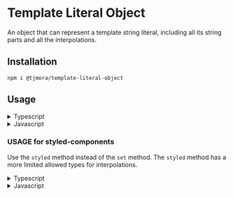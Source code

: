 # Template Literal Object

An object that can represent a template string literal, including all its string parts and 
all the interpolations.

## Installation

`npm i @tjmora/template-literal-object`

## Usage

<details>
<summary>Typescript</summary>

```typescript
import TLO from "@tjmora/template-literal-object"

let obj1 = TLO.set`
  Hello
  ${"World" + " and"}
  Asia
  ${100 + 1}
`

let obj2 = TLO.set`
  Hello
  ${"World" + " and"}
  the Philippines
  ${100 + 2}
`

obj1.append(obj2)

function test(stringParts: TemplateStringsArray, ...interpolations: any[]) {
  console.log(stringParts)
  console.log(interpolations)
}

test(obj1.stringParts as any as TemplateStringsArray, ...obj1.interpolations)
// This logs the following:
// [
//  '\n  Hello\n  ',
//  '\n  Asia\n  ',
//  '\n\n  Hello\n  ',
//  '\n  the Philippines\n  ',
//  '\n'
//]
//[ 'World and', 101, 'World and', 102 ]
```
</details>

<details>
<summary>Javascript</summary>

```javascript
const { TLO } = require("@tjmora/template-literal-object");

let obj1 = TLO.set`
  Hello
  ${"World" + " and"}
  Asia
  ${100 + 1}
`;

let obj2 = TLO.set`
  Hello
  ${"World" + " and"}
  the Philippines
  ${100 + 2}
`;

obj1.append(obj2);

function test(stringParts, ...interpolations) {
  console.log(stringParts);
  console.log(interpolations);
}

test(obj1.stringParts, ...obj1.interpolations);
```

</details>

### USAGE for styled-components

Use the `styled` method instead of the `set` method. The `styled` method has a more 
limited allowed types for interpolations.

<details>
<summary>Typescript</summary>

```typescript
import TLO from "@tjmora/template-literal-object"
import styled from "styled-components"

const DefaultStyle = TLO.styled`
  display: block;
  width: 100%;
  background-color: ${props => props.theme.card.color.background};
`

const SomeStyleFromSomewhereElse = TLO.styled`
  display: inline-block;
  color: ${props => props.theme.card.color.textPrimary};
`

DefaultStyle.append(SomeStyleFromSomewhereElse)

const CardComponent = styled.div(
  DefaultStyle.stringParts as any as TemplateStringsArray, 
  ...DefaultStyle.interpolations
)
```

</details>

<details>
<summary>Javascript</summary>

```javascript
const { TLO } = require("@tjmora/template-literal-object");
import styled from "styled-components";

const DefaultStyle = TLO.styled`
  display: block;
  width: 100%;
  background-color: ${props => props.theme.card.color.background};
`

const SomeStyleFromSomewhereElse = TLO.styled`
  display: inline-block;
  color: ${props => props.theme.card.color.textPrimary};
`

DefaultStyle.append(SomeStyleFromSomewhereElse)

const CardComponent = styled.div(
  DefaultStyle.stringParts, 
  ...DefaultStyle.interpolations
)
```

</details>
